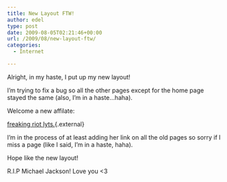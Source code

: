 ```yaml
---
title: New Layout FTW!
author: edel
type: post
date: 2009-08-05T02:21:46+00:00
url: /2009/08/new-layout-ftw/
categories:
  - Internet

---
```

Alright, in my haste, I put up my new layout!
  
I&#8217;m trying to fix a bug so all the other pages except for the home page stayed the same (also, I&#8217;m in a haste&#8230;haha).

Welcome a new affilate:

[freaking riot lyts.][1]{.external}

I&#8217;m in the process of at least adding her link on all the old pages so sorry if I miss a page (like I said, I&#8217;m in a haste, haha).

Hope like the new layout!

R.I.P Michael Jackson! Love you <3

<ol class="footnote">
</ol>

 [1]: http://freakingriot.com/